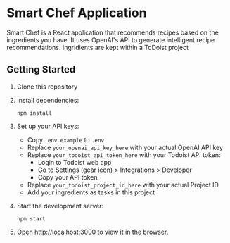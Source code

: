# Smart Chef Application

Smart Chef is a React application that recommends recipes based on the ingredients you have. It uses OpenAI's API to generate intelligent recipe recommendations. Ingridients are kept within a ToDoist project

## Getting Started

1. Clone this repository
2. Install dependencies:
   ```
   npm install
   ```
3. Set up your API keys:

   - Copy `.env.example` to `.env`
   - Replace `your_openai_api_key_here` with your actual OpenAI API key
   - Replace `your_todoist_api_token_here` with your Todoist API token:
     - Login to Todoist web app
     - Go to Settings (gear icon) > Integrations > Developer
     - Copy your API token
   - Replace `your_todoist_project_id_here` with your actual Project ID
   - Add your ingredients as tasks in this project

4. Start the development server:
   ```
   npm start
   ```
5. Open [http://localhost:3000](http://localhost:3000) to view it in the browser.
